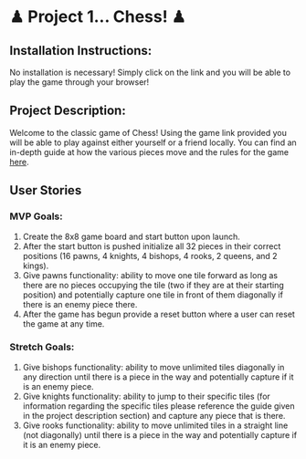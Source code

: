 #  ♟ Project 1... Chess! ♟
## Installation Instructions:
No installation is necessary! Simply click on the link and you will be able to play the game through your browser!
## Project Description: 
Welcome to the classic game of Chess! Using the game link provided you will be able to play against either yourself or a friend locally. You can find an in-depth guide at how the various pieces move and the rules for the game [here](https://www.wikihow.com/Play-Chess-for-Beginners).
## User Stories
### MVP Goals:
1. Create the 8x8 game board and start button upon launch.
2. After the start button is pushed initialize all 32 pieces in their correct positions (16 pawns, 4 knights, 4 bishops, 4 rooks, 2 queens, and 2 kings).
3. Give pawns functionality: ability to move one tile forward as long as there are no pieces occupying the tile (two if they are at their starting position) and potentially capture one tile in front of them diagonally if there is an enemy piece there.
4. After the game has begun provide a reset button where a user can reset the game at any time.
### Stretch Goals:
1. Give bishops functionality: ability to move unlimited tiles diagonally in any direction until there is a piece in the way and potentially capture if it is an enemy piece.
2. Give knights functionality: ability to jump to their specific tiles (for information regarding the specific tiles please reference the guide given in the project description section) and capture any piece that is there.
3. Give rooks functionality: ability to move unlimited tiles in a straight line (not diagonally) until there is a piece in the way and potentially capture if it is an enemy piece.